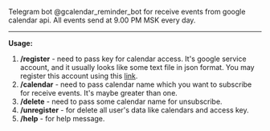 Telegram bot @gcalendar_reminder_bot for receive events from google calendar api. All events send at 9.00 PM MSK every day.
***
**Usage:**

1) **/register** - need to pass key for calendar access. It's google service account, and it usually looks like some
   text file in json format. You may register this account using
   this [link](https://cloud.google.com/iam/docs/creating-managing-service-accounts).
2) **/calendar** - need to pass calendar name which you want to subscribe for receive events. It's maybe greater than
   one.
3) **/delete** - need to pass some calendar name for unsubscribe.
4) **/unregister** - for delete all user's data like calendars and access key.
5) **/help** - for help message.
